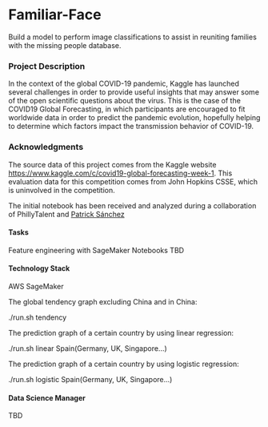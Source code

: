 # Familiar-Face
Build a model to perform image classifications to assist in reuniting families with the missing people database.


### Project Description
In the context of the global COVID-19 pandemic, Kaggle has launched several challenges in order to provide useful insights that may answer some of the open scientific questions about the virus. This is the case of the COVID19 Global Forecasting, in which participants are encouraged to fit worldwide data in order to predict the pandemic evolution, hopefully helping to determine which factors impact the transmission behavior of COVID-19.

### Acknowledgments
The source data of this project comes from the Kaggle website https://www.kaggle.com/c/covid19-global-forecasting-week-1.
This evaluation data for this competition comes from John Hopkins CSSE, which is uninvolved in the competition.


The initial notebook has been received and analyzed during a collaboration of PhillyTalent and [Patrick Sánchez](https://www.kaggle.com/saga21)

#### Tasks
Feature engineering with SageMaker Notebooks
TBD

#### Technology Stack
AWS SageMaker

The global tendency graph excluding China and in China:

./run.sh tendency

The prediction graph of a certain country by using linear regression:

./run.sh linear Spain(Germany, UK, Singapore...)


The prediction graph of a certain country by using logistic regression:

./run.sh logistic Spain(Germany, UK, Singapore...)

#### Data Science Manager
TBD
